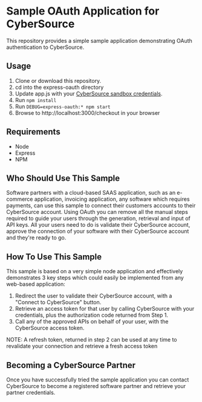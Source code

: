 # Sample OAuth Application for CyberSource

This repository provides a simple sample application demonstrating OAuth authentication to CyberSource.

## Usage

1. Clone or download this repository.
2. cd into the express-oauth directory
3. Update app.js with your [CyberSource sandbox credentials](https://ebc2test.cybersource.com). 
4. Run ```npm install```
5. Run ```DEBUG=express-oauth:* npm start```
6. Browse to http://localhost:3000/checkout in your browser

## Requirements
* Node
* Express
* NPM

## Who Should Use This Sample
Software partners with a cloud-based SAAS application, such as an e-commerce application, invoicing application, any software which requires payments, can use this sample to connect their customers accounts to their CyberSource account.  Using OAuth you can remove all the manual steps required to guide your users through the generation, retrieval and input of API keys.  All your users need to do is validate their CyberSource account, approve the connection of your software with their CyberSource account and they're ready to go.


## How To Use This Sample
This sample is based on a very simple node application and effectively demonstrates 3 key steps which could easily be implemented from any web-based application:
1. Redirect the user to validate their CyberSource account, with a "Connect to CyberSource" button.
2. Retrieve an access token for that user by calling CyberSource with your credentials, plus the authorization code returned from Step 1.
3. Call any of the approved APIs on behalf of your user, with the CyberSource access token.

NOTE:  A refresh token, returned in step 2 can be used at any time to revalidate your connection and retrieve a fresh access token

## Becoming a CyberSource Partner
Once you have successfully tried the sample application you can contact CyberSource to become a registered software partner and retrieve your partner credentials.
